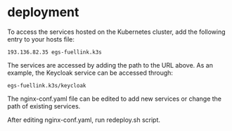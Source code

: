 # deployment

To access the services hosted on the Kubernetes cluster, add the following entry to your hosts file:

```193.136.82.35 egs-fuellink.k3s```

The services are accessed by adding the path to the URL above. As an example, the Keycloak service can be accessed through:

```egs-fuellink.k3s/keycloak```

The nginx-conf.yaml file can be edited to add new services or change the path of existing services.

After editing nginx-conf.yaml, run redeploy.sh script.
